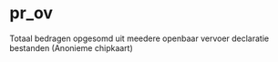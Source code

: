 # pr_ov
Totaal bedragen opgesomd uit meedere openbaar vervoer declaratie bestanden (Anonieme chipkaart)
